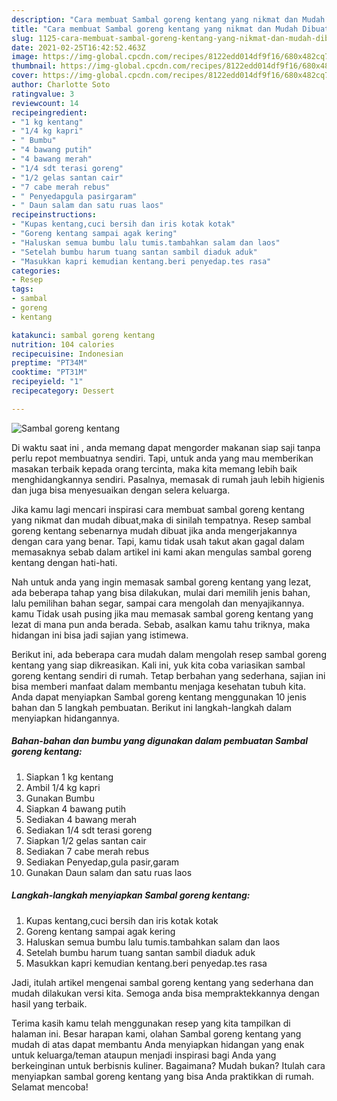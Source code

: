 ```yaml
---
description: "Cara membuat Sambal goreng kentang yang nikmat dan Mudah Dibuat"
title: "Cara membuat Sambal goreng kentang yang nikmat dan Mudah Dibuat"
slug: 1125-cara-membuat-sambal-goreng-kentang-yang-nikmat-dan-mudah-dibuat
date: 2021-02-25T16:42:52.463Z
image: https://img-global.cpcdn.com/recipes/8122edd014df9f16/680x482cq70/sambal-goreng-kentang-foto-resep-utama.jpg
thumbnail: https://img-global.cpcdn.com/recipes/8122edd014df9f16/680x482cq70/sambal-goreng-kentang-foto-resep-utama.jpg
cover: https://img-global.cpcdn.com/recipes/8122edd014df9f16/680x482cq70/sambal-goreng-kentang-foto-resep-utama.jpg
author: Charlotte Soto
ratingvalue: 3
reviewcount: 14
recipeingredient:
- "1 kg kentang"
- "1/4 kg kapri"
- " Bumbu"
- "4 bawang putih"
- "4 bawang merah"
- "1/4 sdt terasi goreng"
- "1/2 gelas santan cair"
- "7 cabe merah rebus"
- " Penyedapgula pasirgaram"
- " Daun salam dan satu ruas laos"
recipeinstructions:
- "Kupas kentang,cuci bersih dan iris kotak kotak"
- "Goreng kentang sampai agak kering"
- "Haluskan semua bumbu lalu tumis.tambahkan salam dan laos"
- "Setelah bumbu harum tuang santan sambil diaduk aduk"
- "Masukkan kapri kemudian kentang.beri penyedap.tes rasa"
categories:
- Resep
tags:
- sambal
- goreng
- kentang

katakunci: sambal goreng kentang 
nutrition: 104 calories
recipecuisine: Indonesian
preptime: "PT34M"
cooktime: "PT31M"
recipeyield: "1"
recipecategory: Dessert

---
```



![Sambal goreng kentang](https://img-global.cpcdn.com/recipes/8122edd014df9f16/680x482cq70/sambal-goreng-kentang-foto-resep-utama.jpg)

Di waktu  saat ini , anda memang dapat mengorder makanan siap saji tanpa perlu repot membuatnya sendiri. Tapi, untuk anda yang mau memberikan masakan terbaik kepada orang tercinta, maka kita memang lebih baik menghidangkannya sendiri. Pasalnya, memasak di rumah jauh lebih higienis dan juga bisa menyesuaikan dengan selera keluarga.

Jika kamu lagi mencari inspirasi cara membuat sambal goreng kentang yang nikmat dan mudah dibuat,maka di sinilah tempatnya. Resep sambal goreng kentang  sebenarnya mudah dibuat jika anda mengerjakannya dengan cara yang benar. Tapi, kamu tidak usah takut akan gagal dalam memasaknya 
sebab dalam artikel ini kami akan mengulas sambal goreng kentang dengan hati-hati.  



Nah untuk anda yang ingin memasak sambal goreng kentang yang lezat, ada beberapa tahap yang bisa dilakukan, mulai dari memilih jenis bahan, lalu pemilihan bahan segar, sampai cara mengolah dan menyajikannya. kamu Tidak usah pusing jika mau memasak sambal goreng kentang yang lezat di mana pun anda berada. Sebab, asalkan kamu  tahu triknya, maka hidangan ini bisa jadi sajian yang istimewa.

Berikut ini, ada beberapa cara mudah dalam mengolah resep sambal goreng kentang yang siap dikreasikan. Kali ini, yuk kita coba variasikan sambal goreng kentang sendiri di rumah. Tetap berbahan yang sederhana, sajian ini bisa memberi manfaat dalam membantu menjaga kesehatan tubuh kita. Anda dapat menyiapkan Sambal goreng kentang menggunakan 10 jenis bahan dan 5 langkah pembuatan. Berikut ini langkah-langkah dalam menyiapkan hidangannya.

<!--inarticleads1-->

##### Bahan-bahan dan bumbu yang digunakan dalam pembuatan Sambal goreng kentang:

1. Siapkan 1 kg kentang
1. Ambil 1/4 kg kapri
1. Gunakan  Bumbu
1. Siapkan 4 bawang putih
1. Sediakan 4 bawang merah
1. Sediakan 1/4 sdt terasi goreng
1. Siapkan 1/2 gelas santan cair
1. Sediakan 7 cabe merah rebus
1. Sediakan  Penyedap,gula pasir,garam
1. Gunakan  Daun salam dan satu ruas laos




<!--inarticleads2-->

##### Langkah-langkah menyiapkan Sambal goreng kentang:

1. Kupas kentang,cuci bersih dan iris kotak kotak
1. Goreng kentang sampai agak kering
1. Haluskan semua bumbu lalu tumis.tambahkan salam dan laos
1. Setelah bumbu harum tuang santan sambil diaduk aduk
1. Masukkan kapri kemudian kentang.beri penyedap.tes rasa




Jadi, itulah artikel mengenai  sambal goreng kentang  yang sederhana dan mudah dilakukan versi kita. Semoga anda bisa mempraktekkannya dengan hasil yang terbaik. 

Terima kasih kamu telah menggunakan resep yang kita tampilkan di halaman ini. Besar harapan kami, olahan  Sambal goreng kentang yang mudah di atas dapat membantu Anda menyiapkan hidangan yang enak untuk keluarga/teman ataupun menjadi inspirasi bagi Anda yang berkeinginan untuk berbisnis kuliner. Bagaimana? Mudah bukan? Itulah cara menyiapkan sambal goreng kentang yang bisa Anda praktikkan di rumah. Selamat mencoba!

